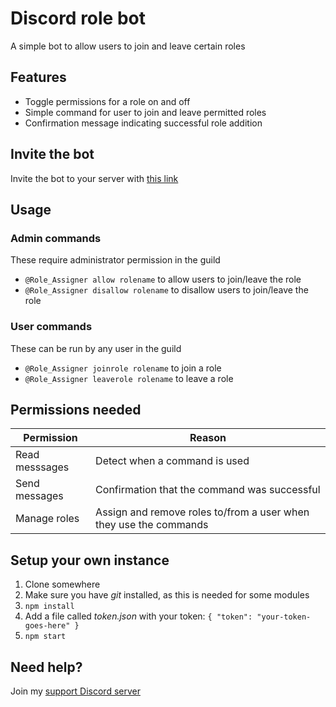 # Discord role bot

<!--summary-->
A simple bot to allow users to join and leave certain roles
<!--/summary-->

## Features

<!--features-->
- Toggle permissions for a role on and off
- Simple command for user to join and leave permitted roles
- Confirmation message indicating successful role addition
<!--/features-->

## Invite the bot

Invite the bot to your server with [this link](https://discordapp.com/oauth2/authorize?client_id=341303774838652928&scope=bot&permissions=0x10000c00)

## Usage

### Admin commands
These require administrator permission in the guild
- `@Role_Assigner allow rolename` to allow users to join/leave the role
- `@Role_Assigner disallow rolename` to disallow users to join/leave the role

### User commands
These can be run by any user in the guild
- `@Role_Assigner joinrole rolename` to join a role
- `@Role_Assigner leaverole rolename` to leave a role

## Permissions needed

| Permission     | Reason                                                            |
|----------------|-------------------------------------------------------------------|
| Read messsages | Detect when a command is used                                     |
| Send messages  | Confirmation that the command was successful                      |
| Manage roles   | Assign and remove roles to/from a user when they use the commands |

## Setup your own instance

1. Clone somewhere
2. Make sure you have *git* installed, as this is needed for some modules
3. `npm install`
4. Add a file called *token.json* with your token: `{ "token": "your-token-goes-here" }`
5. `npm start`

## Need help?

Join my [support Discord server](https://discordapp.com/invite/SSkbwSJ)

